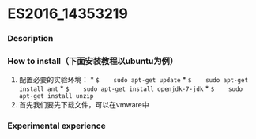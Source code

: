 # ES2016_14353219

### Description
### How to install（下面安装教程以ubuntu为例）
  1. 配置必要的实验环境：
    * `$	sudo apt-get update`
    * `$	sudo apt-get install ant`
    * `$ 	sudo apt-get install openjdk-7-jdk`
    * `$	sudo apt-get install unzip`
  2. 首先我们要先下载文件，可以在vmware中
  
  
### Experimental experience
